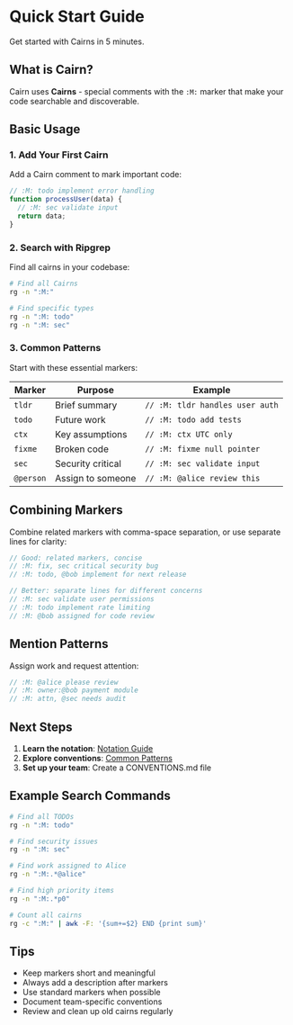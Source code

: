 # Quick Start Guide
<!-- :M: tldr Get started with Cairns in 5 minutes -->
<!-- :M: guide Essential quick start guide for new users -->

Get started with Cairns in 5 minutes.

## What is Cairn?

Cairn uses **Cairns** - special comments with the `:M:` marker that make your code searchable and discoverable.

## Basic Usage

### 1. Add Your First Cairn

Add a Cairn comment to mark important code:

```javascript
// :M: todo implement error handling
function processUser(data) {
  // :M: sec validate input
  return data;
}
```

### 2. Search with Ripgrep

Find all cairns in your codebase:

```bash
# Find all Cairns
rg -n ":M:"

# Find specific types
rg -n ":M: todo"
rg -n ":M: sec"
```

### 3. Common Patterns

Start with these essential markers:

| Marker | Purpose | Example |
|--------|---------|---------|
| `tldr` | Brief summary | `// :M: tldr handles user auth` |
| `todo` | Future work | `// :M: todo add tests` |
| `ctx` | Key assumptions | `// :M: ctx UTC only` |
| `fixme` | Broken code | `// :M: fixme null pointer` |
| `sec` | Security critical | `// :M: sec validate input` |
| `@person` | Assign to someone | `// :M: @alice review this` |

## Combining Markers

Combine related markers with comma-space separation, or use separate lines for clarity:

```javascript
// Good: related markers, concise
// :M: fix, sec critical security bug
// :M: todo, @bob implement for next release

// Better: separate lines for different concerns
// :M: sec validate user permissions
// :M: todo implement rate limiting
// :M: @bob assigned for code review
```

## Mention Patterns

Assign work and request attention:

```javascript
// :M: @alice please review
// :M: owner:@bob payment module
// :M: attn, @sec needs audit
```

## Next Steps

1. **Learn the notation**: [Notation Guide](../notation/)
2. **Explore conventions**: [Common Patterns](../conventions/common-patterns.md)
3. **Set up your team**: Create a CONVENTIONS.md file

## Example Search Commands

```bash
# Find all TODOs
rg -n ":M: todo"

# Find security issues
rg -n ":M: sec"

# Find work assigned to Alice
rg -n ":M:.*@alice"

# Find high priority items
rg -n ":M:.*p0"

# Count all cairns
rg -c ":M:" | awk -F: '{sum+=$2} END {print sum}'
```

## Tips

- Keep markers short and meaningful
- Always add a description after markers
- Use standard markers when possible
- Document team-specific conventions
- Review and clean up old cairns regularly
